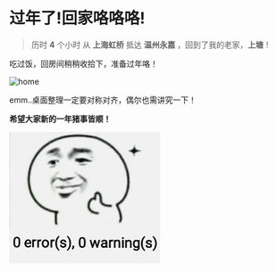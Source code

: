 # 过年了!回家咯咯咯! #
>历时 **4** 个小时 从 **上海虹桥** 抵达 **温州永嘉** ，回到了我的老家，**上塘**！

吃过饭，回房间稍稍收拾下，准备过年咯！

![home](./img/W001/home.jpg)

emm..桌面整理一定要对称对齐，偶尔也需讲究一下！

**希望大家新的一年猪事皆顺！**

![00](./img/W001/00.jpg)